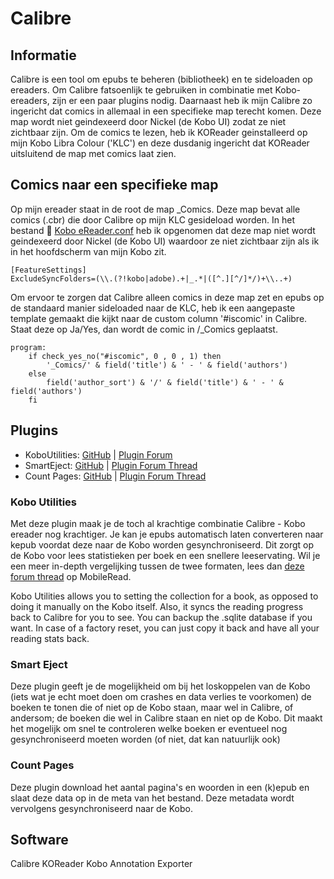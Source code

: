 # Calibre
## Informatie
Calibre is een tool om epubs te beheren (bibliotheek) en te sideloaden op ereaders. Om Calibre fatsoenlijk te gebruiken in combinatie met Kobo-ereaders, zijn er een paar plugins nodig. Daarnaast heb ik mijn Calibre zo ingericht dat comics in allemaal in een specifieke map terecht komen. Deze map wordt niet geindexeerd door Nickel (de Kobo UI) zodat ze niet zichtbaar zijn. Om de comics te lezen, heb ik KOReader geinstalleerd op mijn Kobo Libra Colour ('KLC') en deze dusdanig ingericht dat KOReader uitsluitend de map met comics laat zien. 

## Comics naar een specifieke map
Op mijn ereader staat in de root de map _Comics. Deze map bevat alle comics (.cbr) die door Calibre op mijn KLC gesideload worden. In het bestand 📁 [Kobo eReader.conf](https://github.com/jacobfresco/kobo-misc/blob/main/calibre/Kobo%20eReader.conf) heb ik opgenomen dat deze map niet wordt geindexeerd door Nickel (de Kobo UI) waardoor ze niet zichtbaar zijn als ik in het hoofdscherm van mijn Kobo zit. 

```
[FeatureSettings]
ExcludeSyncFolders=(\\.(?!kobo|adobe).+|_.*|([^.][^/]*/)+\\..+)
```

Om ervoor te zorgen dat Calibre alleen comics in deze map zet en epubs op de standaard manier sideloaded naar de KLC, heb ik een aangepaste template gemaakt die kijkt naar de custom column '#iscomic' in Calibre. Staat deze op Ja/Yes, dan wordt de comic in /_Comics geplaatst.

```calibre
program:
	if check_yes_no("#iscomic", 0 , 0 , 1) then
		'_Comics/' & field('title') & ' - ' & field('authors')
	else
		field('author_sort') & '/' & field('title') & ' - ' & field('authors')
	fi
```

## Plugins

- KoboUtilities: [GitHub](https://github.com/majutsushi/kobo-utilities/tree/main) | [Plugin Forum](https://www.mobileread.com/forums/showthread.php?t=215339)
- SmartEject: [GitHub](https://github.com/JimmXinu/SmartEject) | [Plugin Forum Thread](https://www.mobileread.com/forums/showthread.php?t=192950&page=8)
- Count Pages: [GitHub](https://github.com/kiwidude68/calibre_plugins/tree/main/count_pages) | [Plugin Forum Thread](https://www.mobileread.com/forums/showthread.php?t=134000)


### Kobo Utilities
Met deze plugin maak je de toch al krachtige combinatie Calibre - Kobo ereader nog krachtiger. Je kan je epubs automatisch laten converteren naar kepub voordat deze naar de Kobo worden gesynchroniseerd. Dit zorgt op de Kobo voor lees statistieken per boek en een snellere leeservating. Wil je een meer in-depth vergelijking tussen de twee formaten, lees dan [deze forum thread](https://www.mobileread.com/forums/showthread.php?t=343765) op MobileRead. 

Kobo Utilities allows you to setting the collection for a book, as opposed to doing it manually on the Kobo itself. Also, it syncs the reading progress back to Calibre for you to see. You can backup the .sqlite database if you want. In case of a factory reset, you can just copy it back and have all your reading stats back. 

### Smart Eject
Deze plugin geeft je de mogelijkheid om bij het loskoppelen van de Kobo (iets wat je echt moet doen om crashes en data verlies te voorkomen) de boeken te tonen die of niet op de Kobo staan, maar wel in Calibre, of andersom; de boeken die wel in Calibre staan en niet op de Kobo. Dit maakt het mogelijk om snel te controleren welke boeken er eventueel nog gesynchroniseerd moeten worden (of niet, dat kan natuurlijk ook)

### Count Pages
Deze plugin download het aantal pagina's en woorden in een (k)epub en slaat deze data op in de meta van het bestand. Deze metadata wordt vervolgens gesynchroniseerd naar de Kobo.

## Software

Calibre
KOReader
Kobo Annotation Exporter

